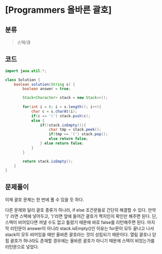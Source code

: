 # [Programmers 올바른 괄호] 

## 분류
> 스택/큐

## 코드
```java
import java.util.*;

class Solution {
    boolean solution(String s) {
        boolean answer = true;

        Stack<Character> stack = new Stack<>();
        
        for(int i = 0; i < s.length(); i++){
            char c = s.charAt(i);
            if(c == '(') stack.push(c);
            else {
                if(!stack.isEmpty()){
                    char tmp = stack.peek();
                    if(tmp == '(') stack.pop();
                    else return false;
                } else return false;
            }
        }

        return stack.isEmpty();
    }
}
```

## 문제풀이

이제 괄호 문제는 한 번에 풀 수 있을 듯 하다. 

다른 문제와 달리 괄호 종류가 하나라, if else 조건문들로 간단히 해결할 수 있다.
만약 '(' 라면 스택에 넣어두고, ')'라면 앞에 들어간 괄호가 짝지인지 확인만 해주면 된다. 단, 스택이 비어있다면 꺼낼 수도 없고 틀렸기 때문에 바로 false를 리턴해주면 된다.
마지막 리턴문이 answer이 아니라 stack.isEmpty()인 이유는 for문이 모두 끝나고 나서 stack이 모두 비어있을 때만 올바른 괄호라는 것이 성립되기 때문이다. 열림 괄호나 닫힘 괄호가 하나라도 존재할 경우에는 올바른 괄호가 아니기 때문에 스택이 비었는가를 리턴문으로 넣었다.
